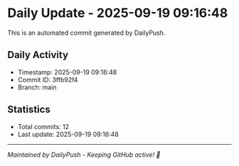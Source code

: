 # Daily Update - 2025-09-19 09:16:48

This is an automated commit generated by DailyPush.

## Daily Activity
- Timestamp: 2025-09-19 09:16:48
- Commit ID: 3ffb92f4
- Branch: main

## Statistics
- Total commits: 12
- Last update: 2025-09-19 09:16:48

---
*Maintained by DailyPush - Keeping GitHub active! 🚀*
